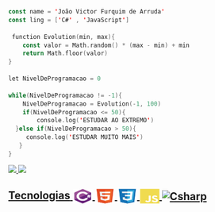 

<!-- Apresentação -->



<!-- Painel de Trabalhos -->

<div>
 
```kotlin
const name = 'João Victor Furquim de Arruda'
const ling = ['C#' , 'JavaScript']

 function Evolution(min, max){
    const valor = Math.random() * (max - min) + min
    return Math.floor(valor)
}

let NivelDeProgramacao = 0

while(NivelDeProgramacao != -1){
    NivelDeProgramacao = Evolution(-1, 100)
    if(NivelDeProgramacao <= 50){
        console.log('ESTUDAR AO EXTREMO')
  }else if(NivelDeProgramacao > 50){
     console.log('ESTUDAR MUITO MAIS')
   }
}

```
 
 <a href="https://github.com/victorfurquim">

 <img height="185em" src="https://github-readme-stats.vercel.app/api?username=victorfurquim&show_icons=true&theme=dark&include_all_commits=true&count_private=true"/>

 <img height="185em" src="https://github-readme-stats.vercel.app/api/top-langs/?username=victorfurquim&layout=compact&langs_count=7&theme=dark"/>

  <h2>Tecnologias</2>
  <img align="center" alt="Csharp" height="30" width="40" src="https://raw.githubusercontent.com/devicons/devicon/master/icons/csharp/csharp-original.svg" style="flat: left;">
   <img align="center" alt="HTML" height="30" width="40" src="https://raw.githubusercontent.com/devicons/devicon/master/icons/html5/html5-original.svg">

 <img align="center" alt="CSS" height="30" width="40" src="https://raw.githubusercontent.com/devicons/devicon/master/icons/css3/css3-original.svg">  

 <img align="center" alt="Js" height="30" width="40" src="https://raw.githubusercontent.com/devicons/devicon/master/icons/javascript/javascript-plain.svg">
  <img align="center" alt="Csharp" height="30" width="150" src="https://komarev.com/ghpvc/?username=victorfurquim&color=green" alt="victorfurquim" /> <br>
  
  
</div> 

 


